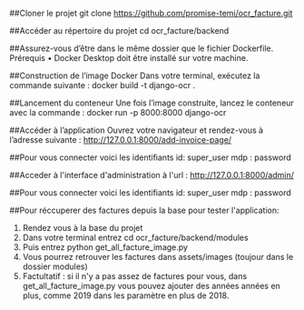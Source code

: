 ##Cloner le projet
git clone https://github.com/promise-temi/ocr_facture.git

##Accéder au répertoire du projet
cd ocr_facture/backend

##Assurez-vous d’être dans le même dossier que le fichier Dockerfile.
Prérequis
	•	Docker Desktop doit être installé sur votre machine.

##Construction de l’image Docker
Dans votre terminal, exécutez la commande suivante :
docker build -t django-ocr .

##Lancement du conteneur
Une fois l’image construite, lancez le conteneur avec la commande :
docker run -p 8000:8000 django-ocr

##Accéder à l’application
Ouvrez votre navigateur et rendez-vous à l’adresse suivante :
http://127.0.0.1:8000/add-invoice-page/

##Pour vous connecter voici les identifiants
id: super_user
mdp : password

##Acceder à l'interface d'administration à l'url : 
http://127.0.0.1:8000/admin/

##Pour vous connecter voici les identifiants
id: super_user
mdp : password

##Pour réccuperer des factures depuis la base pour tester l'application: 
1. Rendez vous à la base du projet
2. Dans votre terminal entrez cd ocr_facture/backend/modules
3. Puis entrez python get_all_facture_image.py
4. Vous pourrez retrouver les factures dans assets/images (toujour dans le dossier modules)
4. Factultatif : si il n'y a pas assez de factures pour vous, dans get_all_facture_image.py vous pouvez ajouter des années années en plus, comme 2019 dans les paramètre en plus de 2018.
